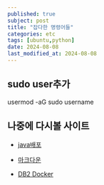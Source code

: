 ```yaml
---
published: true
subject: post
title: "잡다한 명령어들"
categories: etc
tags: [ubuntu,python]
date: 2024-08-08
last_modified_at: 2024-08-08
---
```


## sudo user추가  

usermod -aG sudo username

## 나중에 다시볼 사이트

* [java배포](https://velog.io/@ynjch97/eGovFramework-%EC%A0%84%EC%9E%90%EC%A0%95%EB%B6%80%ED%94%84%EB%A0%88%EC%9E%84%EC%9B%8C%ED%81%AC-%EC%83%98%ED%94%8C-%ED%94%84%EB%A1%9C%EC%A0%9D%ED%8A%B8-WAR-%EC%83%9D%EC%84%B1-Ubuntu-%EA%B0%80%EC%83%81%EB%A8%B8%EC%8B%A0%EC%97%90-WAR-%EB%B0%B0%ED%8F%AC%ED%95%98%EC%97%AC-%EC%A0%91%EC%86%8D-%ED%85%8C%EC%8A%A4%ED%8A%B8)

* [마크다운](https://dooray.com/htmls/guides/markdown_ko_KR.html#paragraph)

* [DB2 Docker](https://www.ibm.com/docs/ko/db2/11.5?topic=system-linux)
